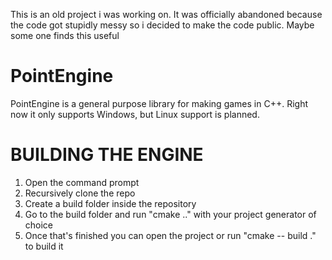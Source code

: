 This is an old project i was working on. It was officially abandoned because the code got stupidly messy so i decided to make the code public. Maybe some one finds this useful

# PointEngine
PointEngine is a general purpose library for making games in C++.
Right now it only supports Windows, but Linux support is planned.

# BUILDING THE ENGINE
1. Open the command prompt
2. Recursively clone the repo
3. Create a build folder inside the repository
4. Go to the build folder and run "cmake .." with your project generator of choice
5. Once that's finished you can open the project or run "cmake -- build ." to build it
